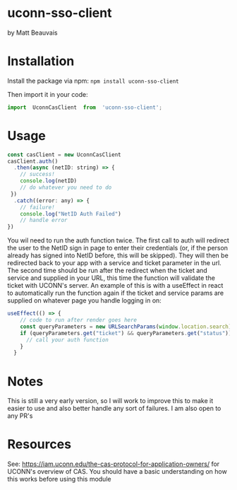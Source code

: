# uconn-sso-client
by Matt Beauvais

# Installation
Install the package via npm:
`npm install uconn-sso-client`

Then import it in your code:
```js
import  UconnCasClient  from  'uconn-sso-client';
```

# Usage
```js
const casClient = new UconnCasClient
casClient.auth()
  .then(async (netID: string) => {
    // success!
    console.log(netID)
    // do whatever you need to do
 })
  .catch((error: any) => {
    // failure!
    console.log("NetID Auth Failed")
    // handle error
})
```

You wil need to run the auth function twice. The first call to auth will redirect the user to the NetID sign in page to enter their credentials (or, if the person already has signed into NetID before, this will be skipped). They will then be redirected back to your app with a service and ticket parameter in the url. The second time should be run after the redirect when the ticket and service and supplied in your URL, this time the function will validate the ticket with UCONN's server. An example of this is with a useEffect in react to automatically run the function again if the ticket and service params are supplied on whatever page you handle logging in on:
```js
useEffect(() => {
    // code to run after render goes here
    const queryParameters = new URLSearchParams(window.location.search);
    if (queryParameters.get("ticket") && queryParameters.get("status")) {
      // call your auth function
    }
  }
```

# Notes

This is still a very early version, so I will work to improve this to make it easier to use and also better handle any sort of failures. I am also open to any PR's

# Resources

See: https://iam.uconn.edu/the-cas-protocol-for-application-owners/ for UCONN's overview of CAS. You should have a basic understanding on how this works before using this module

